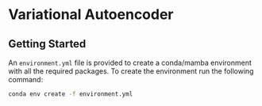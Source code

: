 # Variational Autoencoder

## Getting Started

An `environment.yml` file is provided to create a conda/mamba environment with all the required packages. To create the environment run the following command:

```bash
conda env create -f environment.yml
```
